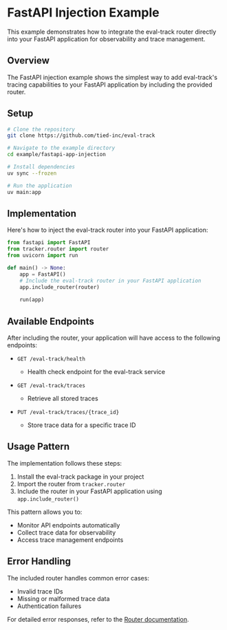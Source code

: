 # FastAPI Injection Example

This example demonstrates how to integrate the eval-track router directly into your FastAPI application for observability and trace management.

## Overview

The FastAPI injection example shows the simplest way to add eval-track's tracing capabilities to your FastAPI application by including the provided router.

## Setup

```bash
# Clone the repository
git clone https://github.com/tied-inc/eval-track

# Navigate to the example directory
cd example/fastapi-app-injection

# Install dependencies
uv sync --frozen

# Run the application
uv main:app
```

## Implementation

Here's how to inject the eval-track router into your FastAPI application:

```python
from fastapi import FastAPI
from tracker.router import router
from uvicorn import run

def main() -> None:
    app = FastAPI()
    # Include the eval-track router in your FastAPI application
    app.include_router(router)
    
    run(app)
```

## Available Endpoints

After including the router, your application will have access to the following endpoints:

- `GET /eval-track/health`
  - Health check endpoint for the eval-track service
  
- `GET /eval-track/traces`
  - Retrieve all stored traces
  
- `PUT /eval-track/traces/{trace_id}`
  - Store trace data for a specific trace ID

## Usage Pattern

The implementation follows these steps:

1. Install the eval-track package in your project
2. Import the router from `tracker.router`
3. Include the router in your FastAPI application using `app.include_router()`

This pattern allows you to:
- Monitor API endpoints automatically
- Collect trace data for observability
- Access trace management endpoints

## Error Handling

The included router handles common error cases:
- Invalid trace IDs
- Missing or malformed trace data
- Authentication failures

For detailed error responses, refer to the [Router documentation](../router.md).
